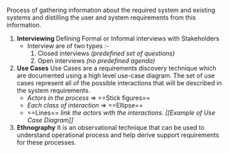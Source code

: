 Process of gathering information about the required system and existing systems and distilling the user and system requirements from this information.
1. **Interviewing**
	Defining Formal or Informal interviews with Stakeholders
	- Interview are of two types :-
		1. Closed interviews *(predefined set of questions)*
		2. Open interviews *(no predefined agenda)*
2. **Use Cases**
	Use Cases are a requirements discovery technique which are documented using a high level use-case diagram.
	The set of use cases represent all of the possible interactions that will be described in the system requirements.
	- *Actors in the process* => ==Stick figures==
	- *Each class of interaction* => ==Ellipse==
	- ==Lines== *link the actors with the interactions.*
	*[[Example of Use Case Diagram]]*
3. **Ethnography**
	It is an observational technique that can be used to understand operational process and help derive support requirements for these processes.
	